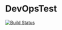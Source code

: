 # DevOpsTest

[![Build Status](https://dev.azure.com/dnguyen0706/DevOpsTest/_apis/build/status/DNguyenTheLab.DevOpsTest?branchName=main)](https://dev.azure.com/dnguyen0706/DevOpsTest/_build/latest?definitionId=1&branchName=main)

